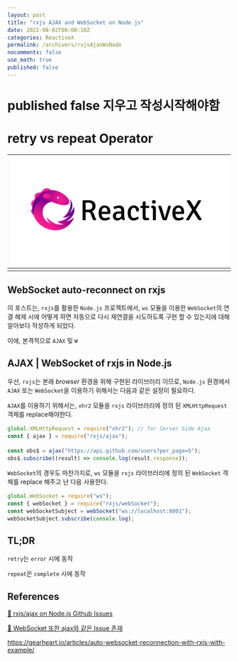 ```yaml
---
layout: post
title: "rxjs AJAX and WebSocket on Node.js"
date: 2022-08-02T00:00:10Z
categories: ReactiveX
permalink: /archivers/rxjsAjaxWsNode
nocomments: false
use_math: true
published: false
---
```


# published false 지우고 작성시작해야함

# retry vs repeat Operator

| ![reactivex](/assets/posts/2022-08-02-nodeRxjsAjaxAndWS/reactivex_logo.png) |
| :-------------------------------------------------------------------------: |
|                                   <b></b>                                   |

## WebSocket auto-reconnect on rxjs

이 포스트는, `rxjs`를 활용한 `Node.js` 프로젝트에서, `ws` 모듈을 이용한 `WebSocket`의 연결 해제 시에 어떻게 하면 자동으로 다시 재연결을 시도하도록 구현 할 수 있는지에 대해 알아보다 작성하게 되었다.

이에, 본격적으로 `AJAX` 및 `W`

## AJAX | WebSocket of rxjs in Node.js

우선, `rxjs`는 본래 _browser_ 환경을 위해 구현된 라이브러리 이므로, `Node.js` 환경에서 `AJAX` 또는 `WebSocket`을 이용하기 위해서는 다음과 같은 설정이 필요하다.

`AJAX`를 이용하기 위해서는, `xhr2` 모듈을 `rxjs` 라이브러리에 정의 된 `XMLHttpRequest` 객체를 replace해야한다.

```javascript
global.XMLHttpRequest = require("xhr2"); // for Server Side Ajax
const { ajax } = require("rxjs/ajax");

const obs$ = ajax("https://api.github.com/users?per_page=5");
obs$.subscribe((result) => console.log(result.response));
```

`WebSocket`의 경우도 마찬가지로, `ws` 모듈을 `rxjs` 라이브러리에 정의 된 `WebSocket` 객체를 replace 해주고 난 다음 사용한다.

```javascript
global.WebSocket = require("ws");
const { webSocket } = require("rxjs/webSocket");
const webSocketSubject = webSocket("ws://localhost:8001");
webSocketSubject.subscribe(console.log);
```

## TL;DR

`retry`는 `error` 시에 동작

`repeat`은 `complete` 시에 동작

## References

[🔗 rxjs/ajax on Node.js Github Issues](https://github.com/ReactiveX/rxjs/issues/2099)

[🔗 WebSocket 또한 ajax와 같은 Issue 존재](https://github.com/ReactiveX/rxjs/issues/3942)

https://gearheart.io/articles/auto-websocket-reconnection-with-rxjs-with-example/
